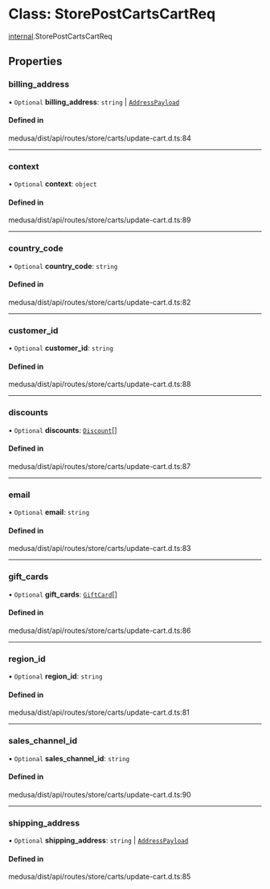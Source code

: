 # Class: StorePostCartsCartReq

[internal](../modules/internal-30.md).StorePostCartsCartReq

## Properties

### billing\_address

• `Optional` **billing\_address**: `string` \| [`AddressPayload`](internal.AddressPayload.md)

#### Defined in

medusa/dist/api/routes/store/carts/update-cart.d.ts:84

___

### context

• `Optional` **context**: `object`

#### Defined in

medusa/dist/api/routes/store/carts/update-cart.d.ts:89

___

### country\_code

• `Optional` **country\_code**: `string`

#### Defined in

medusa/dist/api/routes/store/carts/update-cart.d.ts:82

___

### customer\_id

• `Optional` **customer\_id**: `string`

#### Defined in

medusa/dist/api/routes/store/carts/update-cart.d.ts:88

___

### discounts

• `Optional` **discounts**: [`Discount`](internal-30.Discount.md)[]

#### Defined in

medusa/dist/api/routes/store/carts/update-cart.d.ts:87

___

### email

• `Optional` **email**: `string`

#### Defined in

medusa/dist/api/routes/store/carts/update-cart.d.ts:83

___

### gift\_cards

• `Optional` **gift\_cards**: [`GiftCard`](internal-30.GiftCard.md)[]

#### Defined in

medusa/dist/api/routes/store/carts/update-cart.d.ts:86

___

### region\_id

• `Optional` **region\_id**: `string`

#### Defined in

medusa/dist/api/routes/store/carts/update-cart.d.ts:81

___

### sales\_channel\_id

• `Optional` **sales\_channel\_id**: `string`

#### Defined in

medusa/dist/api/routes/store/carts/update-cart.d.ts:90

___

### shipping\_address

• `Optional` **shipping\_address**: `string` \| [`AddressPayload`](internal.AddressPayload.md)

#### Defined in

medusa/dist/api/routes/store/carts/update-cart.d.ts:85
